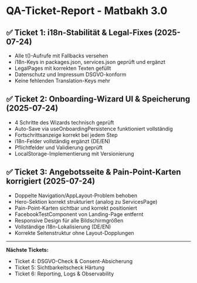 
# QA-Ticket-Report - Matbakh 3.0

## ✅ Ticket 1: i18n-Stabilität & Legal-Fixes (2025-07-24)

- Alle t()-Aufrufe mit Fallbacks versehen
- i18n-Keys in packages.json, services.json geprüft und ergänzt
- LegalPages mit korrekten Texten gefüllt
- Datenschutz und Impressum DSGVO-konform
- Keine fehlenden Translation-Keys mehr

## ✅ Ticket 2: Onboarding-Wizard UI & Speicherung (2025-07-24)

- 4 Schritte des Wizards technisch geprüft
- Auto-Save via useOnboardingPersistence funktioniert vollständig
- Fortschrittsanzeige korrekt bei jedem Step
- i18n-Felder vollständig ergänzt (DE/EN)
- Pflichtfelder und Validierung geprüft
- LocalStorage-Implementierung mit Versionierung

## ✅ Ticket 3: Angebotsseite & Pain-Point-Karten korrigiert (2025-07-24)

- Doppelte Navigation/AppLayout-Problem behoben
- Hero-Sektion korrekt strukturiert (analog zu ServicesPage)
- Pain-Point-Karten sichtbar und korrekt positioniert
- FacebookTestComponent von Landing-Page entfernt
- Responsive Design für alle Bildschirmgrößen
- Vollständige i18n-Lokalisierung (DE/EN)
- Korrekte Seitenstruktur ohne Layout-Dopplungen

---

**Nächste Tickets:**
- Ticket 4: DSGVO-Check & Consent-Absicherung
- Ticket 5: Sichtbarkeitscheck Härtung
- Ticket 6: Reporting, Logs & Observability
